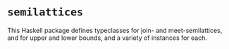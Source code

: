 # `semilattices`

This Haskell package defines typeclasses for join- and meet-semilattices, and for upper and lower bounds, and a variety of instances for each.
